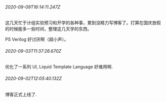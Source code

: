 <!-- > 系列文章合集 -->

###### 2020-09-09T16:14:11.247Z

这几天忙于计组实验预习和开学的各种事，累到没精力写博客了。打算在国庆放假的时候能多一些时间，整理这几天学的东西。

PS Verilog 好讨厌啊（超小声）。

###### 2020-09-03T11:37:26.670Z

优化了一系列 UI, Liquid Template Language 好难用啊.

###### 2020-09-02T12:05:40.132Z

博客正式上线了.
